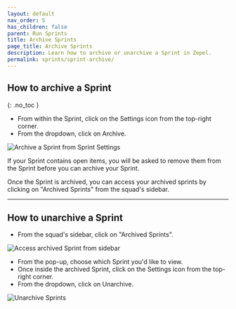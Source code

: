 ```yaml
---
layout: default
nav_order: 5
has_children: false
parent: Run Sprints
title: Archive Sprints
page_title: Archive Sprints
description: Learn how to archive or unarchive a Sprint in Zepel.
permalink: sprints/sprint-archive/
---
```

## How to archive a Sprint
{: .no_toc }


- From within the Sprint, click on the Settings icon from the top-right corner.
- From the dropdown, click on Archive.

![Archive a Sprint from Sprint Settings](/guide/assets/uploads/zepel-sprints-archive.png "Archive Sprint")

If your Sprint contains open items, you will be asked to remove them from the Sprint before you can archive your Sprint.

Once the Sprint is archived, you can access your archived sprints by clicking on "Archived Sprints" from the squad's sidebar.

---

## How to unarchive a Sprint

- From the squad's sidebar, click on "Archived Sprints".

![Access archived Sprint from sidebar](/guide/assets/uploads/zepel-sprints-archived-sidebar.png "Archived Sprint")

- From the pop-up, choose which Sprint you'd like to view.
- Once inside the archived Sprint, click on the Settings icon from the top-right corner.
- From the dropdown, click on Unarchive.

![Unarchive Sprints](/guide/assets/uploads/zepel-sprints-unarchive.png "Unarchive Sprints")